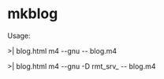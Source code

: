 # mkblog

Usage:

\>\| blog.html m4 --gnu -- blog.m4

\>\| blog.html m4 --gnu -D rmt\_srv\_ -- blog.m4
